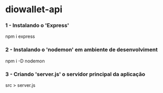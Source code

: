 # diowallet-api

### 1 - Instalando o 'Express'
npm i express

### 2 - Instalando o 'nodemon' em ambiente de desenvolviment
npm i -D nodemon

### 3 - Criando 'server.js' o servidor principal da aplicação
src > server.js

